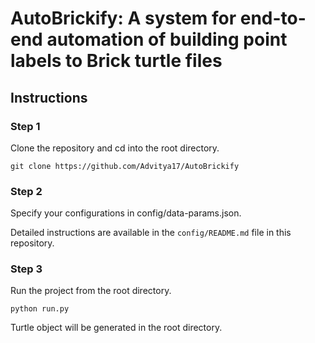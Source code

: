 # AutoBrickify: A system for end-to-end automation of building point labels to Brick turtle files

## Instructions

### Step 1
Clone the repository and cd into the root directory.

`git clone https://github.com/Advitya17/AutoBrickify`


### Step 2
Specify your configurations in config/data-params.json. 

Detailed instructions are available in the `config/README.md` file in this repository.


### Step 3
Run the project from the root directory.

`python run.py`

Turtle object will be generated in the root directory.
